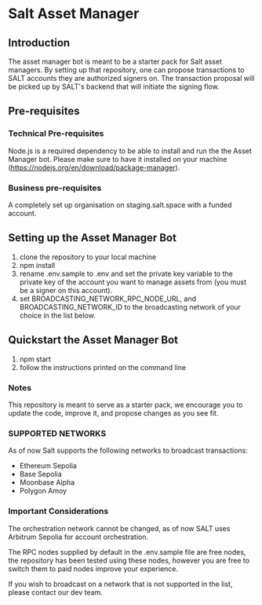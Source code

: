 # Salt Asset Manager

## Introduction

The asset manager bot is meant to be a starter pack for Salt asset managers. By setting up that repository, one can propose transactions to SALT accounts they are authorized signers on. The transaction proposal will be picked up by SALT's backend that will initiate the signing flow. 

## Pre-requisites

### Technical Pre-requisites
Node.js is a required dependency to be able to install and run the the Asset Manager bot. Please make sure to have it installed on your machine (https://nodejs.org/en/download/package-manager).

### Business pre-requisites
A completely set up organisation on staging.salt.space with a funded account. 

## Setting up the Asset Manager Bot

1. clone the repository to your local machine
2. npm install
3. rename .env.sample to .env and set the private key variable to the private key of the account you want to manage assets from (you must be a signer on this account).
4. set BROADCASTING_NETWORK_RPC_NODE_URL, and BROADCASTING_NETWORK_ID to the broadcasting network of your choice in the list below. 


## Quickstart the Asset Manager Bot
1. npm start
2. follow the instructions printed on the command line

### Notes
This repository is meant to serve as a starter pack, we encourage you to update the code, improve it, and propose changes as you see fit.

### SUPPORTED NETWORKS
As of now Salt supports the following networks to broadcast transactions:
- Ethereum Sepolia
- Base Sepolia
- Moonbase Alpha
- Polygon Amoy

### Important Considerations
The orchestration network cannot be changed, as of now SALT uses Arbitrum Sepolia for account orchestration.

The RPC nodes supplied by default in the .env.sample file are free nodes, the repository has been tested using these nodes, however you are free to switch them to paid nodes improve your experience. 

If you wish to broadcast on a network that is not supported in the list, please contact our dev team.




